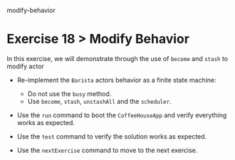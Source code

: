 modify-behavior

# Exercise 18 > Modify Behavior

In this exercise, we will demonstrate through the use of `become` and `stash` 
to modify actor

- Re-implement the `Barista` actors behavior as a finite state machine:

    - Do not use the `busy` method.
    - Use `become`, `stash`, `unstashAll` and the `scheduler`.

- Use the `run` command to boot the `CoffeeHouseApp` and verify everything works
  as expected.

- Use the `test` command to verify the solution works as expected.

- Use the `nextExercise` command to move to the next exercise.
